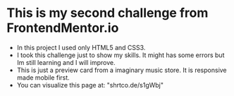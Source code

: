# This is my second challenge from FrontendMentor.io

- In this project  I used only HTML5 and CSS3.
- I took this challenge just to show my skills. It might has some errors but Im still learning and I will improve.
- This is just a preview card from a imaginary music store. It is responsive made mobile first. 
- You can visualize this page at: "shrtco.de/s1gWbj"
